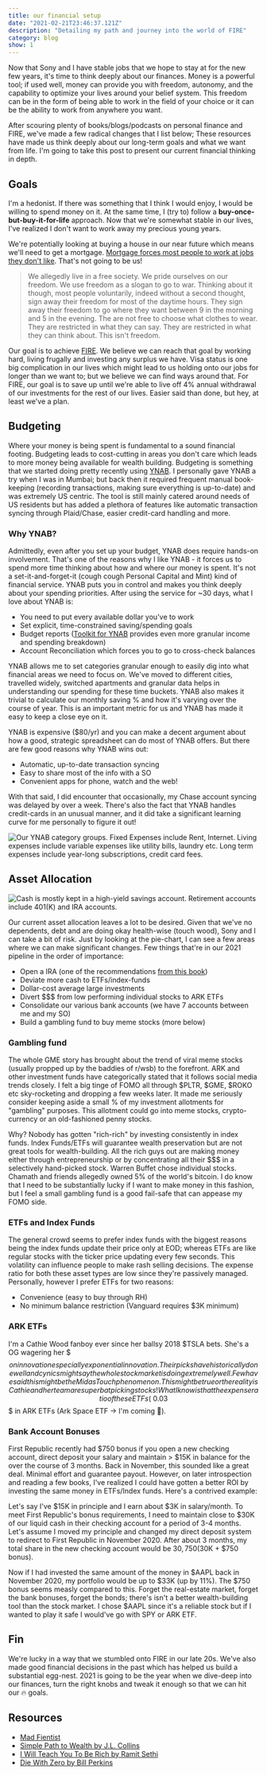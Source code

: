 ```yaml
---
title: our financial setup
date: "2021-02-21T23:46:37.121Z"
description: "Detailing my path and journey into the world of FIRE"
category: blog
show: 1
---
```


Now that Sony and I have stable jobs that we hope to stay at for the new few years, it's time to think deeply about our finances. Money is a powerful tool; if used well, money can provide you with freedom, autonomy, and the capability to optimize your lives around your belief system. This freedom can be in the form of being able to work in the field of your choice or it can be the ability to work from anywhere you want.

After scouring plenty of books/blogs/podcasts on personal finance and FIRE, we've made a few radical changes that I list below; These resources have made us think deeply about our long-term goals and what we want from life. I'm going to take this post to present our current financial thinking in depth.

## Goals

I'm a hedonist. If there was something that I think I would enjoy, I would be willing to spend money on it. At the same time, I (try to) follow a **buy-once-but-buy-it-for-life** approach. Now that we're somewhat stable in our lives, I've realized I don't want to work away my precious young years. 

We're potentially looking at buying a house in our near future which means we'll need to get a mortgage. [Mortgage forces most people to work at jobs they don't like](https://earlyretirementextreme.com/why-financial-independence-part-i-early-motivations.html). That's not going to be us! 

> We allegedly live in a free society. We pride ourselves on our freedom. We use freedom as a slogan to go to war. Thinking about it though, most people voluntarily, indeed without a second thought, sign away their freedom for most of the daytime hours. They sign away their freedom to go where they want between 9 in the morning and 5 in the evening. The are not free to choose what clothes to wear. They are restricted in what they can say. They are restricted in what they can think about. This isn't freedom.

Our goal is to achieve [FIRE](https://en.wikipedia.org/wiki/FIRE_movement). We believe we can reach that goal by working hard, living frugally and investing any surplus we have. Visa status is one big complication in our lives which might lead to us holding onto our jobs for longer than we want to; but we believe we can find ways around that. For FIRE, our goal is to save up until we're able to live off 4% annual withdrawal of our investments for the rest of our lives. Easier said than done, but hey, at least we've a plan.

## Budgeting

Where your money is being spent is fundamental to a sound financial footing. Budgeting leads to cost-cutting in areas you don't care which leads to more money being available for wealth building. Budgeting is something that we started doing pretty recently using [YNAB](https://ynab.com/referral/?ref=DNUpEP_S_rP7VdUr&utm_source=customer_referral). I personally gave YNAB a try when I was in Mumbai; but back then it required frequent manual book-keeping (recording transactions, making sure everything is up-to-date) and was extremely US centric. The tool is still mainly catered around needs of US residents but has added a plethora of features like automatic transaction syncing through Plaid/Chase, easier credit-card handling and more. 

### Why YNAB?

Admittedly, even after you set up your budget, YNAB does require hands-on involvement. That's one of the reasons why I like YNAB - it forces us to spend more time thinking about how and where our money is spent. It's not a set-it-and-forget-it (cough cough Personal Capital and Mint) kind of financial service. YNAB puts you in control and makes you think deeply about your spending priorities. After using the service for ~30 days, what I love about YNAB is:
- You need to put every available dollar you've to work
- Set explicit, time-constrained saving/spending goals
- Budget reports ([Toolkit for YNAB](https://github.com/toolkit-for-ynab/toolkit-for-ynab/) provides even more granular income and spending breakdown)
- Account Reconciliation which forces you to go to cross-check balances

YNAB allows me to set categories granular enough to easily dig into what financial areas we need to focus on. We've moved to different cities, travelled widely, switched apartments and granular data helps in understanding our spending for these time buckets. YNAB also makes it trivial to calculate our monthly saving % and how it's varying over the course of year. This is an important metric for us and YNAB has made it easy to keep a close eye on it.

YNAB is expensive ($80/yr) and you can make a decent argument about how a good, strategic spreadsheet can do most of YNAB offers. But there are few good reasons why YNAB wins out:

- Automatic, up-to-date transaction syncing
- Easy to share most of the info with a SO
- Convenient apps for phone, watch and the web!

With that said, I did encounter that occasionally, my Chase account syncing was delayed by over a week. There's also the fact that YNAB handles credit-cards in an unusual manner, and it did take a significant learning curve for me personally to figure it out!

![Our YNAB category groups. Fixed Expenses include Rent, Internet. Living expenses include variable expenses like utility bills, laundry etc. Long term expenses include year-long subscriptions, credit card fees.](./1.png)

## Asset Allocation

![Cash is mostly kept in a high-yield savings account. Retirement accounts include 401(K) and IRA accounts.](./2.jpeg)

Our current asset allocation leaves a lot to be desired. Given that we've no dependents, debt and are doing okay health-wise (touch wood), Sony and I can take a bit of risk. Just by looking at the pie-chart, I can see a few areas where we can make significant changes. Few things that're in our 2021 pipeline in the order of importance:

- Open a IRA (one of the recommendations [from this book](/book-review-i-will-teach-you-to-be-rich/))
- Deviate more cash to ETFs/index-funds
- Dollar-cost average large investments
- Divert $$$ from low performing individual stocks to ARK ETFs
- Consolidate our various bank accounts (we have 7 accounts between me and my SO)
- Build a gambling fund to buy meme stocks (more below)

### Gambling fund

The whole GME story has brought about the trend of viral meme stocks (usually propped up by the baddies of r/wsb) to the forefront. ARK and other investment funds have categorically stated that it follows social media trends closely. I felt a big tinge of FOMO all through $PLTR, $GME, $ROKO etc sky-rocketing and dropping a few weeks later. It made me seriously consider keeping aside a small % of my investment allotments for "gambling" purposes. This allotment could go into meme stocks, crypto-currency or an old-fashioned penny stocks. 

Why? Nobody has gotten "rich-rich" by investing consistently in index funds. Index Funds/ETFs will guarantee wealth preservation but are not great tools for wealth-building. All the rich guys out are making money either through entrepreneurship or by concentrating all their $$$ in a selectively hand-picked stock. Warren Buffet chose individual stocks. Chamath and friends allegedly owned 5% of the world's bitcoin. I do know that I need to be substantially lucky if I want to make money in this fashion, but I feel a small gambling fund is a good fail-safe that can appease my FOMO side.

### ETFs and Index Funds

The general crowd seems to prefer index funds with the biggest reasons being the index funds update their price only at EOD; whereas ETFs are like regular stocks with the ticker price updating every few seconds. This volatility can influence people to make rash selling decisions. The expense ratio for both these asset types are low since they're passively managed. Personally, however I prefer ETFs for two reasons:

- Convenience (easy to buy through RH)
- No minimum balance restriction (Vanguard requires $3K minimum)

### ARK ETFs

I'm a Cathie Wood fanboy ever since her ballsy 2018 $TSLA bets. She's a OG wagering her $$$ on innovation especially exponential innovation. Their picks have historically done well and cynics might say the whole stock market is doing extremely well. Few have said this might be the Midas Touch phenomenon. This might be true or the reality is Cathie and her team are superb at picking stocks! What I know is that the expense ratio of these ETFs (~0.03%) are comparable to low-cost index funds (~0.02%). I'm going to be closely following and potentially investing a lot of my $$$ in ARK ETFs (Ark Space ETF -> I'm coming 🚀). 

### Bank Account Bonuses

First Republic recently had $750 bonus if you open a new checking account, direct deposit your salary and maintain > $15K in balance for the over the course of 3 months. Back in November, this sounded like a great deal. Minimal effort and guarantee payout. However, on later introspection and reading a few books, I've realized I could have gotten a better ROI by investing the same money in ETFs/Index funds. Here's a contrived example:

Let's say I've $15K in principle and I earn about $3K in salary/month. To meet First Republic's bonus requirements, I need to maintain close to $30K of our liquid cash in their checking account for a period of 3-4 months. Let's assume I moved my principle and changed my direct deposit system to redirect to First Republic in November 2020. After about 3 months, my total share in the new checking account would be $30,750 ($30K + $750 bonus). 

Now if I had invested the same amount of the money in $AAPL back in November 2020, my portfolio would be up to $33K (up by 11%). The $750 bonus seems measly compared to this. Forget the real-estate market, forget the bank bonuses, forget the bonds; there's isn't a better wealth-building tool than the stock market. I chose $AAPL since it's a reliable stock but if I wanted to play it safe I would've go with SPY or ARK ETF.

## Fin

We're lucky in a way that we stumbled onto FIRE in our late 20s. We've also made good financial decisions in the past which has helped us build a substantial egg-nest. 2021 is going to be the year when we dive-deep into our finances, turn the right knobs and tweak it enough so that we can hit our 🔥 goals.

## Resources

- [Mad Fientist](https://www.madfientist.com/podcast)
- [Simple Path to Wealth by J.L. Collins](https://www.goodreads.com/book/show/30646587-the-simple-path-to-wealth)
- [I Will Teach You To Be Rich by Ramit Sethi](https://www.goodreads.com/book/show/40591670-i-will-teach-you-to-be-rich)
- [Die With Zero by Bill Perkins](https://www.goodreads.com/book/show/52950915-die-with-zero)


